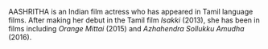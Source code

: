AASHRITHA is an Indian film actress who has appeared in Tamil language films. After making her debut in the Tamil film _Isakki_ (2013), she has been in films including _Orange Mittai_ (2015) and _Azhahendra Sollukku Amudha_ (2016).
